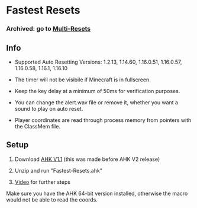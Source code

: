 # Fastest Resets

### Archived: go to [Multi-Resets](https://github.com/l0l869/Multi-Resets)

## Info
* Supported Auto Resetting Versions: 1.2.13, 1.14.60, 1.16.0.51, 1.16.0.57, 1.16.0.58, 1.16.1, 1.16.10

* The timer will not be visibile if Minecraft is in fullscreen.

* Keep the key delay at a minimum of 50ms for verification purposes.

* You can change the alert.wav file or remove it, whether you want a sound to play on auto reset.

* Player coordinates are read through process memory from pointers with the ClassMem file.

## Setup

1. Download [AHK V1.1](https://www.autohotkey.com/download/ahk-install.exe) (this was made before AHK V2 release)

2. Unzip and run "Fastest-Resets.ahk"

3. [Video](https://youtu.be/McyDSGNkbVU) for further steps


Make sure you have the AHK 64-bit version installed, otherwise the macro would not be able to read the coords.

